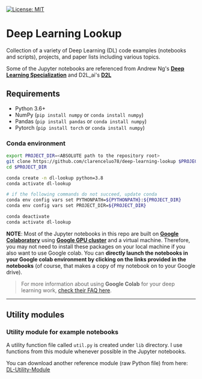 [![License: MIT](https://img.shields.io/badge/License-MIT-yellow.svg)](https://opensource.org/licenses/MIT)
<!-- [![GitHub forks](https://img.shields.io/github/forks/tirthajyoti/Deep-Learning-with-Python.svg)](https://github.com/tirthajyoti/Deep-Learning-with-Python/network)
[![GitHub stars](https://img.shields.io/github/stars/tirthajyoti/Deep-Learning-with-Python.svg)](https://github.com/tirthajyoti/Deep-Learning-with-Python/stargazers)
[![PRs Welcome](https://img.shields.io/badge/PRs-welcome-brightgreen.svg)](https://github.com/tirthajyoti/Deep-Learning-with-Python/pulls) -->

# Deep Learning Lookup
Collection of a variety of Deep Learning (DL) code examples (notebooks and scripts), projects, and paper lists including various topics. 

Some of the Jupyter notebooks are referenced from Andrew Ng's **[Deep Learning Specialization](https://www.coursera.org/specializations/deep-learning)** and D2L_ai's **[D2L](https://d2l.ai/index.html)**

## Requirements
* Python 3.6+
* NumPy (`pip install numpy` or `conda install numpy`)
* Pandas (`pip install pandas` or `conda install numpy`)
* Pytorch (`pip install torch` or `conda install numpy`)

### Conda environment
```bash
export PROJECT_DIR=<ABSOLUTE path to the repository root>
git clone https://github.com/clarenceluo78/deep-learning-lookup $PROJECT_DIR
cd $PROJECT_DIR

conda create -n dl-lookup python=3.8
conda activate dl-lookup

# if the following commands do not succeed, update conda
conda env config vars set PYTHONPATH=${PYTHONPATH}:${PROJECT_DIR}
conda env config vars set PROJECT_DIR=${PROJECT_DIR}

conda deactivate
conda activate dl-lookup
```


**NOTE**: Most of the Jupyter notebooks in this repo are built on **[Google Colaboratory](https://colab.research.google.com/)** using **[Google GPU cluster](https://cloud.google.com/gpu/)** and a virtual machine. Therefore, you may not need to install these packages on your local machine if you also want to use Google colab. You can **directly launch the notebooks in your Google colab environment by clicking on the links provided in the notebooks** (of course, that makes a copy of my notebook on to your Google drive).

> For more information about using **Google Colab** for your deep learning work, [check their FAQ here](https://research.google.com/colaboratory/faq.html).

---








## Utility modules

### Utility module for example notebooks
A utility function file called `util.py` is created under `lib` directory. I use functions from this module whenever possible in the Jupyter notebooks.

You can download another reference module (raw Python file) from here: [DL-Utility-Module](https://raw.githubusercontent.com/tirthajyoti/Deep-learning-with-Python/master/Notebooks/utils/DL_utils.py)

<!-- 
## Notebooks

### Deep learning vs. linear model
* We show a nonlinear function approximation task performed by linear model (polynomial degree) and a simple 1/2 hidden layer (densely connected) neural net to illustrate the difference and the capacity of deep neural nets to take advantage of larger datasets ([Here is the Notebook](https://github.com/tirthajyoti/Deep-learning-with-Python/blob/master/Notebooks/Function%20approximation%20by%20linear%20model%20and%20deep%20network.ipynb)).

### Demo of a general-purpose regression module
* We implemented a general-purpose trainer module for regression task with tabular datasets. The idea is that you can simply read a dataset (e.g. a CSV file), choose the input and target variables, build a densely-connected neural net, train, predict, and save the model for deployment. This the demo notebook for that module ([Here is the Notebook](https://github.com/tirthajyoti/Deep-learning-with-Python/blob/master/Notebooks/Demo_general_purpose_regression_module.ipynb)).

### Simple Conv Net
* [Fashion MNIST](https://github.com/zalandoresearch/fashion-mnist) image classification using densely connected network and 1/2/3 layer CNNs ([Here is the Notebook](https://github.com/tirthajyoti/Computer_vision/blob/master/Notebooks/Fashion_MNIST_using_CNN.ipynb)).

### Using Keras `ImageDataGenerator` and other utilities

* _Horse or human_ image classification using Keras `ImageDataGenerator` and **Google colaboratory** platform. ([Here is the Notebook](https://github.com/tirthajyoti/Computer_vision/blob/master/Notebooks/Horse_or_Human_with_ImageGenerator.ipynb))

* Classification on the [flowers dataset](https://www.kaggle.com/alxmamaev/flowers-recognition) and the famous [Caltech-101 dataset](http://www.vision.caltech.edu/Image_Datasets/Caltech101/) using `fit_generator` and `flow_from_directory()` method of the `ImageDataGenerator`. Illustrates how to streamline CNN model building from a single storage of image data using these utility methods. ([Here is the Notebook](https://github.com/tirthajyoti/Deep-learning-with-Python/blob/master/Notebooks/Keras_flow_from_directory.ipynb))

###  Transfer learning
* Simple illustration of [transfer learning](https://machinelearningmastery.com/transfer-learning-for-deep-learning/) using CIFAR-10 dataset ([Here is the Notebook](https://github.com/tirthajyoti/Deep-learning-with-Python/blob/master/Notebooks/Transfer_learning_CIFAR.ipynb))

* Transfer learning with the famous [Inception v3 model](https://www.analyticsvidhya.com/blog/2018/10/understanding-inception-network-from-scratch/) - building a classifier of pneumonia from chest X-ray images. ([Here is the Notebook](https://github.com/tirthajyoti/Deep-learning-with-Python/blob/master/Notebooks/Transfer-learning-InceptionV3.ipynb))

### Activation maps
* We illustrate how to show the activation maps of various layers in a deep CNN model with just a couple of lines of code using `Keract` library. ([Here is the Notebook](https://github.com/tirthajyoti/Deep-learning-with-Python/blob/master/Notebooks/Keract-activation.ipynb)) 

### Adding object-oriented programming style to deep learning workflow
* Adding simple [Object-oriented Programming (OOP)](https://realpython.com/python3-object-oriented-programming/) principle to your deep learning workflow ([Here is the Notebook](https://github.com/tirthajyoti/Computer_vision/blob/master/Notebooks/OOP_principle_deep_learning.ipynb)).

### Keras `Callbacks` using ResNet
* [ResNet](https://medium.com/@14prakash/understanding-and-implementing-architectures-of-resnet-and-resnext-for-state-of-the-art-image-cf51669e1624) on [CIFAR-10 dataset](https://www.cs.toronto.edu/~kriz/cifar.html), showing how to use Keras Callbacks classes like `ModelCheckpoint`, `LearningRateScheduler`, and `ReduceLROnPlateau`. You can also change a single parameter to generate ResNet of various depths. ([Here is the Notebook](https://github.com/tirthajyoti/Deep-learning-with-Python/blob/master/Notebooks/ResNet-on-CIFAR10.ipynb)).

### Simple RNN
* Time series prediction using simple RNN (a single RNN layer followed by a densely connected layer). We show that a complicated time-series signal is correctly predicted by a simple RNN even when trained with only 25% of the data. ([Here is the Notebook](https://github.com/tirthajyoti/Deep-learning-with-Python/blob/master/Notebooks/SimpleRNN-time-series.ipynb)) 

### Text generation using LSTM
* Automatic text generation (based on simple character vectors) using [LSTM network](https://colah.github.io/posts/2015-08-Understanding-LSTMs/). Play with character sequence length, LSTM architecture, and hyperparameters to generate synthetic texts based on a particular author's style! ([Here is the Notebook](https://github.com/tirthajyoti/Deep-learning-with-Python/blob/master/Notebooks/LSTM_text_gen_Dickens.ipynb)).

### Bi-directional LSTM for sentiment classification
* [Bi-directional LSTM with embedding](https://machinelearningmastery.com/develop-bidirectional-lstm-sequence-classification-python-keras/) applied to the IMDB sentiment classification task ([Here is the Notebook](https://github.com/tirthajyoti/Deep-learning-with-Python/blob/master/Notebooks/LSTM_bidirectional_IMDB_data.ipynb))

### Generative adversarial network (GAN)
* Simple demo of building a GAN model from scratch using a one-dimensional algebraic function ([Here is the Notebook](https://github.com/tirthajyoti/Deep-learning-with-Python/blob/master/Notebooks/GAN_1D.ipynb))

### Scikit-learn wrapper for Keras
* [Keras Scikit-learn wrapper](https://keras.io/scikit-learn-api/) example with 10-fold cross-validation and exhaustive grid search ([Here is the Notebook](https://github.com/tirthajyoti/Deep-learning-with-Python/blob/master/Notebooks/Keras_Scikit_Learn_wrapper.ipynb)) -->